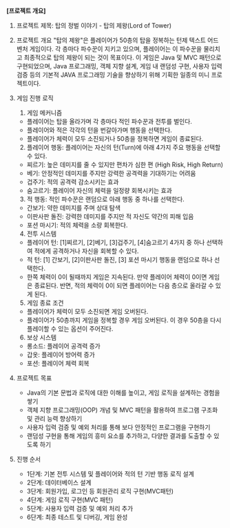 **[프로젝트 개요]**

1. 프로젝트 제목: 탑의 정벌 이야기 - 탑의 제왕(Lord of Tower)
2. 프로젝트 개요
   "탑의 제왕"은 플레이어가 50층의 탑을 정복하는 턴제 텍스트 어드벤처 게임이다.
   각 층마다 파수꾼이 지키고 있으며, 플레이어는 이 파수꾼을 물리치고 최종적으로 탑의 제왕이 되는 것이 목표이다.
   이 게임은 Java 및 MVC 패턴으로 구현되었으며, Java 프로그래밍, 객체 지향 설계, 게임 내 랜덤성 구현, 사용자 입력 검증 등의 기본적 JAVA 프로그래밍 기술을 향상하기 위해 기획한 일종의 미니 프로젝트이다.

3. 게임 진행 로직
   1) 게임 메커니즘
   - 플레이어는 탑을 올라가며 각 층마다 적인 파수꾼과 전투를 벌인다.
   - 플레이어와 적은 각각의 턴을 번갈아가며 행동을 선택한다.
   - 플레이어가 체력이 모두 소진되거나 50층을 정복하면 게임이 종료된다.
          
   2) 플레이어 행동: 플레이어는 자신의 턴(Turn)에 아래 4가지 주요 행동을 선택할 수 있다.
   - 찌르기: 높은 데미지를 줄 수 있지만 편차가 심한 편 (High Risk, High Return)
   - 베기: 안정적인 데미지를 주지만 강력한 공격력을 기대하기는 어려움
   - 겁주기: 적의 공격력 감소시키는 효과 
   - 숨고르기: 플레이어 자신의 체력을 일정량 회복시키는 효과
     
   3) 적 행동: 적인 파수꾼은 랜덤으로 아래 행동 중 하나를 선택한다.
   - 간보기: 약한 데미지를 주며 상대 탐색
   - 이판사판 돌진: 강력한 데미지를 주지만 적 자신도 약간의 피해 입음 
   - 포션 마시기: 적의 체력을 소량 회복한다.
     
   4) 전투 시스템
   - 플레이어 턴: [1]찌르기, [2]베기, [3]겁주기, [4]숨고르기 4가지 중 하나 선택하여 적에게 공격하거나 자신을 회복할 수 있다.
   - 적 턴: [1] 간보기, [2]이판사판 돌진, [3] 포션 마시기 행동을 랜덤으로 하나 선택한다.
   - 한쪽 체력이 0이 될때까지 게임은 지속된다. 만약 플레이어 체력이 0이면 게임은 종료된다.
     반면, 적의 체력이 0이 되면 플레이어는 다음 층으로 올라갈 수 있게 된다.
     
   5) 게임 종료 조건
   - 플레이어가 체력이 모두 소진되면 게임 오버된다.
   - 플레이어가 50층까지 게임을 정복할 경우 게임 오버된다. 이 경우 50층을 다시 플레이할 수 있는 옵션이 주어진다.
     
   6) 보상 시스템
   - 롱소드: 플레이어 공격력 증가
   - 갑옷: 플레이어 방어력 증가
   - 포션: 플레이어 체력 회복

4. 프로젝트 목표
   - Java의 기본 문법과 로직에 대한 이해를 높이고, 게임 로직을 설계하는 경험을 쌓기
   - 객체 지향 프로그래밍(OOP) 개념 및 MVC 패턴을 활용하여 프로그램 구조화 및 관리 능력 향상하기
   - 사용자 입력 검증 및 예외 처리를 통해 보다 안정적인 프로그램을 구현하기
   - 랜덤성 구현을 통해 게임의 흥미 요소를 추가하고, 다양한 결과를 도출할 수 있도록 하기

5. 진행 순서
   - 1단계: 기본 전투 시스템 및 플레이어와 적의 턴 기반 행동 로직 설계
   - 2단계: 데이터베이스 설계  
   - 3단계: 회원가입, 로그인 등 회원관리 로직 구현(MVC패턴)
   - 4단계: 게임 로직 구현(MVC 패턴)
   - 5단계: 사용자 입력 검증 및 예외 처리 추가
   - 6단계: 최종 테스트 및 디버깅, 게임 완성 
